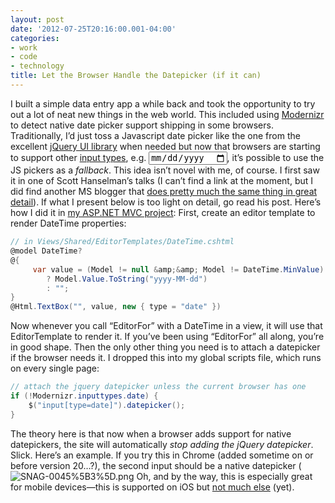 ```yaml
---
layout: post
date: '2012-07-25T20:16:00.001-04:00'
categories:
- work
- code
- technology
title: Let the Browser Handle the Datepicker (if it can)
---
```



I built a simple data entry app a while back and took the opportunity to try out a lot of neat new things in the web world. This included using [Modernizr](http://modernizr.com/) to detect native date picker support shipping in some browsers.
Traditionally, I’d just toss a Javascript date picker like the one from the excellent [jQuery UI library](http://jqueryui.com/demos/datepicker/) when needed but now that browsers are starting to support other [input types](http://www.w3.org/TR/html-markup/input.html#input), e.g. <input type="date"/>, it’s possible to use the JS pickers as a *fallback*.
This idea isn’t novel with me, of course. I first saw it in one of Scott Hanselman’s talks (I can’t find a link at the moment, but I did find another MS blogger that [does pretty much the same thing in great detail](http://www.asp.net/mvc/tutorials/javascript/using-the-html5-and-jquery-ui-datepicker-popup-calendar-with-aspnet-mvc/using-the-html5-and-jquery-ui-datepicker-popup-calendar-with-aspnet-mvc-part-4)). If what I present below is too light on detail, go read his post.
Here’s how I did it in [my ASP.NET MVC project](https://github.com/mharen/service-tracker/):
First, create an editor template to render DateTime properties:
```cs
// in Views/Shared/EditorTemplates/DateTime.cshtml
﻿@model DateTime?
@{ 
     var value = (Model != null &amp;&amp; Model != DateTime.MinValue)
        ? Model.Value.ToString("yyyy-MM-dd") 
        : ""; 
}
@Html.TextBox("", value, new { type = "date" })
```

Now whenever you call “EditorFor” with a DateTime in a view, it will use that EditorTemplate to render it. If you’ve been using “EditorFor” all along, you’re in good shape.
Then the only other thing you need is to attach a datepicker if the browser needs it. I dropped this into my global scripts file, which runs on every single page:
```cs
// attach the jquery datepicker unless the current browser has one
if (!Modernizr.inputtypes.date) {
    $("input[type=date]").datepicker();
}
```

The theory here is that now when a browser adds support for native datepickers, the site will automatically *stop adding the jQuery datepicker*. Slick.
Here’s an example. If you try this in Chrome (added sometime on or before version 20…?), the second input should be a native datepicker (![SNAG-0045%5B3%5D.png](SNAG-0045%5B3%5D.png)</a>
Oh, and by the way, this is especially great for mobile devices—this is supported on iOS but [not much else](http://caniuse.com/#feat=input-datetime) (yet).